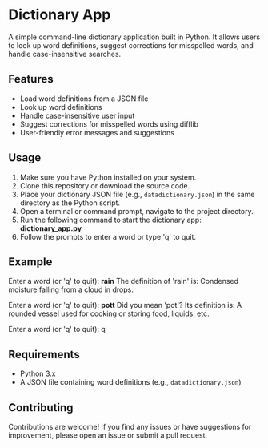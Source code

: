 # Dictionary App

A simple command-line dictionary application built in Python. It allows users to look up word definitions, suggest corrections for misspelled words, and handle case-insensitive searches.

## Features

- Load word definitions from a JSON file
- Look up word definitions
- Handle case-insensitive user input
- Suggest corrections for misspelled words using difflib
- User-friendly error messages and suggestions

## Usage

1. Make sure you have Python installed on your system.
2. Clone this repository or download the source code.
3. Place your dictionary JSON file (e.g., `datadictionary.json`) in the same directory as the Python script.
4. Open a terminal or command prompt, navigate to the project directory.
5. Run the following command to start the dictionary app: **dictionary_app.py**
6. Follow the prompts to enter a word or type 'q' to quit.

## Example
Enter a word (or 'q' to quit): **rain**
The definition of 'rain' is: Condensed moisture falling from a cloud in drops.

Enter a word (or 'q' to quit): **pott**
Did you mean 'pot'? Its definition is: A rounded vessel used for cooking or storing food, liquids, etc.

Enter a word (or 'q' to quit): q

## Requirements

- Python 3.x
- A JSON file containing word definitions (e.g., `datadictionary.json`)

## Contributing

Contributions are welcome! If you find any issues or have suggestions for improvement, please open an issue or submit a pull request.

